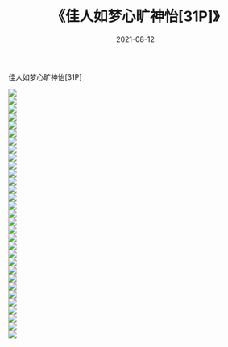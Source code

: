﻿---
layout: post
title:  《佳人如梦心旷神怡[31P]》
date:   2021-08-12
img: http://img.660000.xyz/Sharelink/性感/2021/佳人如梦心旷神怡[31P]/000.jpg
categories: [美女, 清纯, 唯美]
---

佳人如梦心旷神怡[31P]

  ![](http://img.660000.xyz/Sharelink/性感/2021/佳人如梦心旷神怡[31P]/001.jpg) <br> ![](http://img.660000.xyz/Sharelink/性感/2021/佳人如梦心旷神怡[31P]/002.jpg) <br> ![](http://img.660000.xyz/Sharelink/性感/2021/佳人如梦心旷神怡[31P]/003.jpg) <br> ![](http://img.660000.xyz/Sharelink/性感/2021/佳人如梦心旷神怡[31P]/004.jpg) <br> ![](http://img.660000.xyz/Sharelink/性感/2021/佳人如梦心旷神怡[31P]/005.jpg) <br> ![](http://img.660000.xyz/Sharelink/性感/2021/佳人如梦心旷神怡[31P]/006.jpg) <br> ![](http://img.660000.xyz/Sharelink/性感/2021/佳人如梦心旷神怡[31P]/007.jpg) <br> ![](http://img.660000.xyz/Sharelink/性感/2021/佳人如梦心旷神怡[31P]/008.jpg) <br> ![](http://img.660000.xyz/Sharelink/性感/2021/佳人如梦心旷神怡[31P]/009.jpg) <br> ![](http://img.660000.xyz/Sharelink/性感/2021/佳人如梦心旷神怡[31P]/010.jpg) <br> ![](http://img.660000.xyz/Sharelink/性感/2021/佳人如梦心旷神怡[31P]/011.jpg) <br> ![](http://img.660000.xyz/Sharelink/性感/2021/佳人如梦心旷神怡[31P]/012.jpg) <br> ![](http://img.660000.xyz/Sharelink/性感/2021/佳人如梦心旷神怡[31P]/013.jpg) <br> ![](http://img.660000.xyz/Sharelink/性感/2021/佳人如梦心旷神怡[31P]/014.jpg) <br> ![](http://img.660000.xyz/Sharelink/性感/2021/佳人如梦心旷神怡[31P]/015.jpg) <br> ![](http://img.660000.xyz/Sharelink/性感/2021/佳人如梦心旷神怡[31P]/016.jpg) <br> ![](http://img.660000.xyz/Sharelink/性感/2021/佳人如梦心旷神怡[31P]/017.jpg) <br> ![](http://img.660000.xyz/Sharelink/性感/2021/佳人如梦心旷神怡[31P]/018.jpg) <br> ![](http://img.660000.xyz/Sharelink/性感/2021/佳人如梦心旷神怡[31P]/019.jpg) <br> ![](http://img.660000.xyz/Sharelink/性感/2021/佳人如梦心旷神怡[31P]/020.jpg) <br> ![](http://img.660000.xyz/Sharelink/性感/2021/佳人如梦心旷神怡[31P]/021.jpg) <br> ![](http://img.660000.xyz/Sharelink/性感/2021/佳人如梦心旷神怡[31P]/022.jpg) <br> ![](http://img.660000.xyz/Sharelink/性感/2021/佳人如梦心旷神怡[31P]/023.jpg) <br> ![](http://img.660000.xyz/Sharelink/性感/2021/佳人如梦心旷神怡[31P]/024.jpg) <br> ![](http://img.660000.xyz/Sharelink/性感/2021/佳人如梦心旷神怡[31P]/025.jpg) <br> ![](http://img.660000.xyz/Sharelink/性感/2021/佳人如梦心旷神怡[31P]/026.jpg) <br> ![](http://img.660000.xyz/Sharelink/性感/2021/佳人如梦心旷神怡[31P]/027.jpg) <br> ![](http://img.660000.xyz/Sharelink/性感/2021/佳人如梦心旷神怡[31P]/028.jpg) <br> ![](http://img.660000.xyz/Sharelink/性感/2021/佳人如梦心旷神怡[31P]/029.jpg) <br> ![](http://img.660000.xyz/Sharelink/性感/2021/佳人如梦心旷神怡[31P]/030.jpg) <br> ![](http://img.660000.xyz/Sharelink/性感/2021/佳人如梦心旷神怡[31P]/031.jpg) <br>